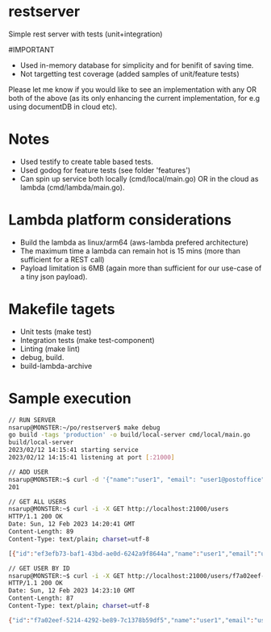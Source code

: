 # restserver
Simple rest server with tests (unit+integration)

#IMPORTANT
- Used in-memory database for simplicity and for benifit of saving time.
- Not targetting test coverage (added samples of unit/feature tests)

Please let me know if you would like to see an implementation with any OR both of the above (as its only enhancing the current implementation, for e.g using documentDB in cloud etc).

# Notes
- Used testify to create table based tests.
- Used godog for feature tests (see folder 'features')
- Can spin up service both locally (cmd/local/main.go) OR in the cloud as lambda (cmd/lambda/main.go).

# Lambda platform considerations
- Build the lambda as linux/arm64 (aws-lambda prefered architecture)
- The maximum time a lambda can remain hot is 15 mins (more than sufficient for a REST call)
- Payload limitation is 6MB (again more than sufficient for our use-case of a tiny json payload).

# Makefile tagets
- Unit tests (make test)
- Integration tests (make test-component)
- Linting (make lint)
- debug, build.
- build-lambda-archive

# Sample execution
```sh
// RUN SERVER
nsarup@MONSTER:~/po/restserver$ make debug
go build -tags 'production' -o build/local-server cmd/local/main.go
build/local-server
2023/02/12 14:15:41 starting service
2023/02/12 14:15:41 listening at port [:21000]

// ADD USER
nsarup@MONSTER:~$ curl -d '{"name":"user1", "email": "user1@postoffice", "password": "plaintext"}' -H "Content-Type: application/json" -X POST -w "%{http_code}\n" http://localhost:21000/users
201

// GET ALL USERS
nsarup@MONSTER:~$ curl -i -X GET http://localhost:21000/users
HTTP/1.1 200 OK
Date: Sun, 12 Feb 2023 14:20:41 GMT
Content-Length: 89
Content-Type: text/plain; charset=utf-8

[{"id":"ef3efb73-baf1-43bd-ae0d-6242a9f8644a","name":"user1","email":"user1@postoffice"}]

// GET USER BY ID
nsarup@MONSTER:~$ curl -i -X GET http://localhost:21000/users/f7a02eef-5214-4292-be89-7c1378b59df5
HTTP/1.1 200 OK
Date: Sun, 12 Feb 2023 14:23:10 GMT
Content-Length: 87
Content-Type: text/plain; charset=utf-8

{"id":"f7a02eef-5214-4292-be89-7c1378b59df5","name":"user1","email":"user1@postoffice"}
```
